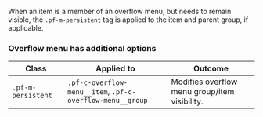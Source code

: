 When an item is a member of an overflow menu, but needs to remain visible, the `.pf-m-persistent` tag is applied to the item and parent group, if applicable.

### Overflow menu has additional options


| Class | Applied to | Outcome |
| -- | -- | -- |
| `.pf-m-persistent` | `.pf-c-overflow-menu__item`, `.pf-c-overflow-menu__group` | Modifies overflow menu group/item visibility. |
